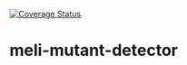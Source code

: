 [![Coverage Status](https://coveralls.io/repos/github/gonzolopez18/meli-mutant-detector/badge.svg?branch=main)](https://coveralls.io/github/gonzolopez18/meli-mutant-detector?branch=main)

# meli-mutant-detector






